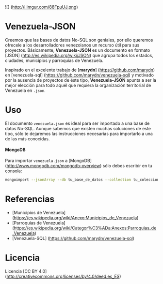 ![] (http://i.imgur.com/88FpuUJ.png) 
# Venezuela-JSON

Creemos que las bases de datos No-SQL son geniales, por ello queremos ofrecele a los desarrolladores venezolanos un recurso útil para sus proyectos. Básicamente, **Venezuela-JSON** es un documento en formato [JSON] (http://es.wikipedia.org/wiki/JSON) que agrupa todos los estados, ciudades, municipios y parroquias de Venezuela.

Inspirado en el excelente trabajo de [**marydn**] (https://github.com/marydn) en [venezuela-sql] (https://github.com/marydn/venezuela-sql) y motivado por la ausencia de proyectos de éste tipo, **Venezuela-JSON** apunta a ser la mejor elección para todo aquél que  requiera la organización territorial de Venezuela en `.json`.

# Uso
El documento `venezuela.json` es ideal para ser importado a una base de datos No-SQL. Aunque sabemos que existen muchas soluciones de este tipo, sólo te dejaremos las instrucciones necesarias para importarlo a una de las más conocidas.

#### MongoDB

Para importar `venezuela.json` a [MongoDB] (http://www.mongodb.com/mongodb-overview) sólo debes escribir en tu consola:

```bash
mongoimport --jsonArray --db tu_base_de_datos --collection tu_coleccion --type json --file "/ruta/a/venezuela.json"
```

# Referencias

- [Municipios de Venezuela] (https://es.wikipedia.org/wiki/Anexo:Municipios_de_Venezuela)
- [Parroquias de Venezuela] (https://es.wikipedia.org/wiki/Categor%C3%ADa:Anexos:Parroquias_de_Venezuela)
- [Venezuela-SQL] (https://github.com/marydn/venezuela-sql)

# Licencia

Licencia [CC BY 4.0] (http://creativecommons.org/licenses/by/4.0/deed.es_ES)